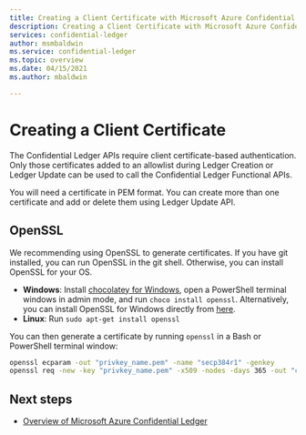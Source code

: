```yaml
---
title: Creating a Client Certificate with Microsoft Azure Confidential Ledger
description: Creating a Client Certificate with Microsoft Azure Confidential Ledger
services: confidential-ledger
author: msmbaldwin
ms.service: confidential-ledger
ms.topic: overview
ms.date: 04/15/2021
ms.author: mbaldwin

---
```

# Creating a Client Certificate

The Confidential Ledger APIs require client certificate-based authentication. Only those certificates added to an allowlist during Ledger Creation or Ledger Update can be used to call the Confidential Ledger Functional APIs.

You will need a certificate in PEM format. You can create more than one certificate and add or delete them using Ledger Update API.

## OpenSSL

We recommending using OpenSSL to generate certificates. If you have git installed, you can run OpenSSL in the git shell. Otherwise, you can install OpenSSL for your OS.

- **Windows**: Install [chocolatey for Windows](https://chocolatey.org/install), open a PowerShell terminal windows in admin mode, and run `choco install openssl`. Alternatively, you can install OpenSSL for Windows directly from [here](http://gnuwin32.sourceforge.net/packages/openssl.htm).
- **Linux**: Run `sudo apt-get install openssl`

You can then generate a certificate by running `openssl` in a Bash or PowerShell terminal window:

```bash
openssl ecparam -out "privkey_name.pem" -name "secp384r1" -genkey
openssl req -new -key "privkey_name.pem" -x509 -nodes -days 365 -out "cert.pem" -"sha384" -subj=/CN="ACL Client Cert"
```

## Next steps

- [Overview of Microsoft Azure Confidential Ledger](overview.md)